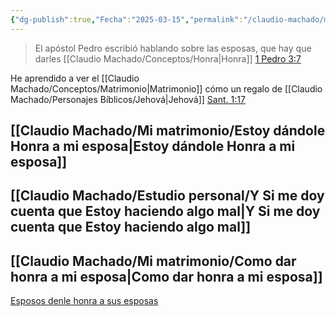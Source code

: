 ```yaml
---
{"dg-publish":true,"Fecha":"2025-03-15","permalink":"/claudio-machado/mi-matrimonio/dar-honra-a-mi-esposa/","dgPassFrontmatter":true}
---
```



>El apóstol Pedro escribió hablando sobre las esposas, que hay que darles [[Claudio Machado/Conceptos/Honra\|Honra]] [1 Pedro 3:7](https://wol.jw.org/es/wol/bc/r4/lp-s/2025241/0/0)

He aprendido a ver el [[Claudio Machado/Conceptos/Matrimonio\|Matrimonio]] cómo un regalo de [[Claudio Machado/Personajes Bíblicos/Jehová\|Jehová]] [Sant. 1:17](https://wol.jw.org/es/wol/bc/r4/lp-s/2025241/2/0)

## [[Claudio Machado/Mi matrimonio/Estoy dándole Honra a mi esposa\|Estoy dándole Honra a mi esposa]]

## [[Claudio Machado/Estudio personal/Y Si me doy cuenta que Estoy haciendo algo mal\|Y Si me doy cuenta que Estoy haciendo algo mal]]

## [[Claudio Machado/Mi matrimonio/Como dar honra a mi esposa\|Como dar honra a mi esposa]]



[Esposos denle honra a sus esposas](https://wol.jw.org/es/wol/d/r4/lp-s/2025241)


